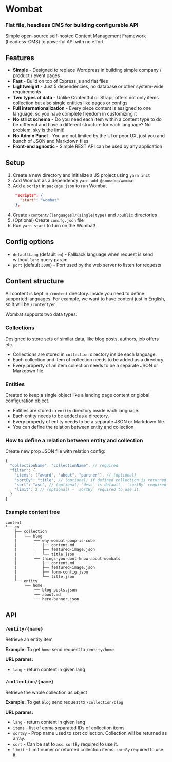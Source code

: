 # Wombat
### Flat file, headless CMS for building configurable API
Simple open-source self-hosted Content Management Framework (headless-CMS) to powerful API with no effort.

## Features
- **Simple** - Designed to replace Wordpress in building simple company / product / event pages
- **Fast** - Build on top of Express.js and flat files
- **Lightweight** - Just 5 dependencies, no database or other system-wide requirements
- **Two types of data** - Unlike Contentful or Strapi, offers not only items collection but also single entities like pages or configs
- **Full internationalization** - Every piece content is assigned to one language, so you have complete freedom in customizing it
- **No strict schema** - Do you need each item within a content type to do be different and have a different structure for each language? No problem, sky is the limit!
- **No Admin Panel** - You are not limited by the UI or poor UX, just you and bunch of JSON and Markdown files
- **Front-end agnostic** - Simple REST API can be used by any application

## Setup
1. Create a new directory and initialize a JS project using `yarn init`
2. Add Wombat as a dependency `yarn add @snowdog/wombat`
3. Add a `script` in `package.json` to run Wombat
   ```json
    "scripts": {
      "start": "wombat"
    },
   ```
4. Create `/content/[languages]/(single|type)` and `/public` directories
5. (Optional) Create `conifg.json` file
6. Run `yarn start` to turn on the Wombat!

## Config options
* `defaultLang` (default `en`) - Fallback language when request is send without `lang` query param
* `port` (default `3000`) - Port used by the web server to listen for requests

## Content structure
All content is kept in `/content` directory.
Inside you need to define supported languages. For example, we want to have content just in English, so it will be `/content/en`.

Wombat supports two data types:
### Collections
Designed to store sets of similar data, like blog posts, authors, job offers etc.
- Collections are stored in `collection` directory inside each language.
- Each collection and item of collection needs to be added as a directory.
- Every property of an item collection needs to be a separate JSON or Markdown file.

### Entities
Created to keep a single object like a landing page content or global configuration object.
- Entities are stored in `entity` directory inside each language.
- Each entity needs to be added as a directory.
- Every property of entity needs to be a separate JSON or Markdown file.
- You can define the relation between entity and collection

### How to define a relation between entity and collection
Create new prop JSON file with relation config:
```js
{
  "collectionName": "collectionName", // required
  "filter": {
    "items": ["award", "about", "partner"], // (optional)
    "sortBy": "title", // (optional) if defined collection is returned as array
    "sort": "asc", // (optional) `desc` is default - `sortBy` required to use it
    "limit": 2 // (optional) - `sortBy` required to use it
  }
}
```

### Example content tree
```
content
└── en
    ├── collection
    |   └── blog
    |       └── why-wombat-poop-is-cube
    |       |   ├── content.md
    |       |   ├── featured-image.json
    |       |   └── title.json
    |       └── things-you-dont-know-about-wombats
    |           ├── content.md
    |           ├── featured-image.json
    |           ├── form-config.json
    |           └── title.json
    └── entity
        └── home
            ├── blog-posts.json
            ├── about.md
            └── hero-banner.json
```
## API
### `/entity/{name}`
Retrieve an entity item

**Example:**
To get `home` send request to `/entity/home`

**URL params:**
- `lang` - return content in given lang

### `/collection/{name}`
Retrieve the whole collection as object

**Example:**
To get `blog` send request to `/collection/blog`

**URL params:**
- `lang` - return content in given lang
- `items` - list of coma separated IDs of collection items
- `sortBy` - Prop name used to sort collection. Collection will be returned as array.
- `sort` - Can be set to `asc`. `sortBy` required to use it.
- `limit` - Limit numer or returned collection items. `sortBy` required to use it.

